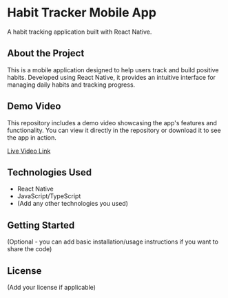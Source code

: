 # Habit Tracker Mobile App

A habit tracking application built with React Native.

## About the Project

This is a mobile application designed to help users track and build positive habits. Developed using React Native, it provides an intuitive interface for managing daily habits and tracking progress.

## Demo Video

This repository includes a demo video showcasing the app's features and functionality. You can view it directly in the repository or download it to see the app in action.

[Live Video Link](https://habit-tracker-mobile-app-demo-video.netlify.app/)

## Technologies Used

- React Native
- JavaScript/TypeScript
- (Add any other technologies you used)

## Getting Started

(Optional - you can add basic installation/usage instructions if you want to share the code)

## License

(Add your license if applicable)
